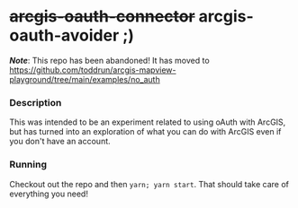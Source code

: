 # ~~arcgis-oauth-connector~~ arcgis-oauth-avoider ;)

**_Note_**: This repo has been abandoned! It has moved to
https://github.com/toddrun/arcgis-mapview-playground/tree/main/examples/no_auth

### Description
This was intended to be an experiment related to using oAuth with ArcGIS,
but has turned into an exploration of what you can do with ArcGIS even if
you don't have an account.

### Running
Checkout out the repo and then `yarn; yarn start`. That should take care
of everything you need!
